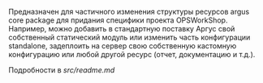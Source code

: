 Предназначен для частичного изменения структуры ресурсов argus core package для придания специфики проекта OPSWorkShop. Например, можно добавить в стандартную поставку Аргус свой собственный статический модуль или изменить часть конфигурации standalone, задеплоить на сервер свою собственную кастомную конфигурацию или любой другой ресурс (отчет, документацию и т.д.). 

Подробности в *src/readme.md*